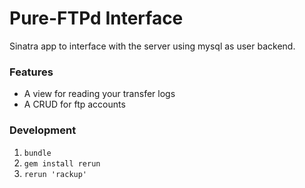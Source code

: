 Pure-FTPd Interface
==================

Sinatra app to interface with the server using mysql as user backend.

### Features
- A view for reading your transfer logs
- A CRUD for ftp accounts

### Development
1. `bundle`
2. `gem install rerun`
3. `rerun 'rackup'`
